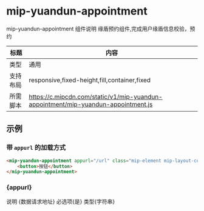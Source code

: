 # mip-yuandun-appointment

mip-yuandun-appointment  组件说明  缘盾预约组件,完成用户缘盾信息校验，预约

标题|内容
----|----
类型|通用
支持布局|responsive,fixed-height,fill,container,fixed
所需脚本|https://c.mipcdn.com/static/v1/mip-yuandun-appointment/mip-yuandun-appointment.js

## 示例
### 带 `appurl` 的加载方式
```html
<mip-yuandun-appointment appurl="/url" class="mip-element mip-layout-container">
    <button>按钮</button>
</mip-yuandun-appointment>
```



### {appurl}
说明 {数据请求地址}  必选项{是}  类型{字符串}

